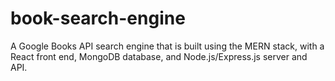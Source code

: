 # book-search-engine
A Google Books API search engine that is built using the MERN stack, with a React front end, MongoDB database, and Node.js/Express.js server and API.
